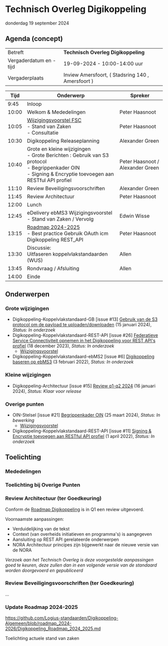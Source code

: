 <!-----------------------------







   :warning: Dit bestand wordt automatisch gegenereerd.
   :warning: Handmatige toevoegingen worden overschreven.







----------------------------->
# Technisch Overleg Digikoppeling

donderdag 19 september 2024


## Agenda (concept)

|  |   |
|------------------------|-------------------------------------| 
| Betreft  | **Technisch Overleg Digikoppeling** |
| Vergaderdatum en -tijd | 19-09-2024 - 10:00-14:00 uur  |
| Vergaderplaats  | Inview Amersfoort, ( Stadsring 140 , Amersfoort ) |



| Tijd | Onderwerp |Spreker|
| --- | --- | --- |
| 9:45 | Inloop        | 
| 10:00| Welkom & Mededelingen        |    Peter Haasnoot |
| 10:05 | [Wijzigingsvoorstel FSC](https://github.com/Logius-standaarden/Digikoppeling-Koppelvlakstandaard-REST-API/pull/29) <BR>- Stand van Zaken<BR>- Consultatie | Peter Haasnoot |
| 10:30 | Digikoppeling Releaseplanning | Alexander Green | 
| 10:40 | Grote en kleine wijzigingen <BR> - Grote Berichten : Gebruik van S3 protocol <BR> - Begrippenkader OIN<BR>- Signing & Encryptie toevoegen aan RESTful API profiel| Peter Haasnoot / Alexander Green | 
| 11:10 | Review Beveiligingsvoorschriften |Alexander Green| 
| 11:45 | Review Architectuur | Peter Haasnoot|
| 12:00 | Lunch|
| 12:45 | eDelivery ebMS3 Wijzigingsvoorstel - Stand van Zaken / Vervolg | Edwin Wisse | 
| 13:15 | [Roadmap 2024-2025](https://github.com/Logius-standaarden/Digikoppeling-Algemeen/blob/roadmap_2024-2026/Digikoppeling_Roadmap_2024_2025.md#tijdlijn-roadmap-digikoppeling-standaarden) <BR>- Best practice Gebruik OAuth icm Digikoppeling REST_API|Peter Haasnoot|
| 13:30 | Discussie: <BR>Uitfaseren koppelvlakstandaarden (WUS)<BR>| Allen |
| 13:45 | Rondvraag / Afsluiting | Allen | 
| 14:00 | Einde |

## Onderwerpen

### Grote wijzigingen
* Digikoppeling-Koppelvlakstandaard-GB [issue #13] [Gebruik van de S3 protocol om de payload te uploaden/downloaden](https://github.com/Logius-standaarden/Digikoppeling-Koppelvlakstandaard-GB/issues/13) (15 januari 2024), _Status: In onderzoek_
* Digikoppeling-Koppelvlakstandaard-REST-API [issue #26] [Federatieve Service Connectiviteit opnemen in het Digikoppeling voor REST API's profiel](https://github.com/Logius-standaarden/Digikoppeling-Koppelvlakstandaard-REST-API/issues/26) (18 december 2023), _Status: In onderzoek_
  * [Wijzigingsvoorstel](https://github.com//Logius-standaarden/Digikoppeling-Architectuur/pull/14/files)
* Digikoppeling-Koppelvlakstandaard-ebMS2 [issue #6] [Digikoppeling baseren op ebMS3](https://github.com/Logius-standaarden/Digikoppeling-Koppelvlakstandaard-ebMS2/issues/6) (3 februari 2022), _Status: In onderzoek_

### Kleine wijzigingen
* Digikoppeling-Architectuur [issue #15] [Review q1-q2 2024](https://github.com/Logius-standaarden/Digikoppeling-Architectuur/pull/15) (16 januari 2024), _Status: Klaar voor release_

### Overige punten
* OIN-Stelsel [issue #21] [Begrippenkader OIN](https://github.com/Logius-standaarden/OIN-Stelsel/issues/21) (25 maart 2024), _Status: In bewerking_
  * [Wijzigingsvoorstel](https://github.com//Logius-standaarden/OIN-Stelsel/pull/20/files)
* Digikoppeling-Koppelvlakstandaard-REST-API [issue #11] [Signing & Encryptie toevoegen aan RESTful API profiel](https://github.com/Logius-standaarden/Digikoppeling-Koppelvlakstandaard-REST-API/issues/11) (1 april 2022), _Status: In onderzoek_

## Toelichting


### Mededelingen


### Toelichting bij Overige Punten

### Review Architectuur (ter Goedkeuring)
Conform de [Roadmap Digikoppeling](https://github.com/Logius-standaarden/Digikoppeling-Algemeen/blob/roadmap_2024-2026/Digikoppeling_Roadmap_2024_2025.md) is in Q1 een review uitgevoerd. 

Voornaamste aanpassingen:
- Verduidelijking van de tekst
- Context (van overheids initiatieven en programma's) is aangegeven
- Aansluiting op REST API gerelateerde onderwerpen
- NORA Architectuur principes zijn bijgewerkt naar de nieuwe versie van de NORA

_Verzoek aan het Technisch Overleg is deze voorgestelde aanpassingen goed te keuren, deze zullen dan in een volgende versie van de standaard worden doorgevoerd en gepubliceerd_

### Review Beveiligingsvoorschriften (ter Goedkeuring)

...

### Update Roadmap 2024-2025 
https://github.com/Logius-standaarden/Digikoppeling-Algemeen/blob/roadmap_2024-2026/Digikoppeling_Roadmap_2024_2025.md


Toelichting actuele stand van zaken 
